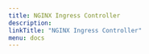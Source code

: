 ```yaml
---
title: NGINX Ingress Controller
description:
linkTitle: "NGINX Ingress Controller"
menu: docs
---
```

